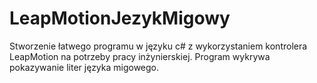 # LeapMotionJezykMigowy
Stworzenie łatwego programu w języku c# z wykorzystaniem kontrolera LeapMotion na potrzeby pracy inżynierskiej. Program wykrywa pokazywanie liter języka migowego.
